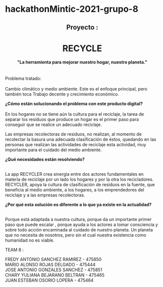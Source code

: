 # hackathonMintic-2021-grupo-8
<h2 align="center">Proyecto :</h2>
<h1 align="center">RECYCLE<br></h1>
<h4 align="center">"La herramienta para mejorar nuestro hogar, nuestro planeta."<br><br></h4>



<p text-align = "center">
Problema tratado:<br><br> 
Cambio climático y medio ambiente. 
Este es el enfoque principal, pero también toca Trabajo decente y crecimiento económico.
  </p>





<b>¿Cómo están solucionando el problema con este producto digital?</b><br><br>
En los hogares no se tiene aún la cultura para el reciclaje, la tarea de separar los residuos que produce un hogar es el primer paso para conseguir que se realice un adecuado  reciclaje.

Las empresas recolectoras de residuos, no realizan,  al momento de recolectar la basura una adecuada clasificación de éstos, quedando en las  personas que realizan las actividades de reciclaje esta actividad,  muy  importante para el cuidado del medio ambiente.

<b>¿Qué necesidades están resolviendo?</b><br><br>

La app RECYCLER crea sinergía entre dos actores fundamentales en materia de reciclaje por un lado los hogares y por la otra los recicladores. RECYCLER, apoya la cultura de clasificación de residuos en la fuente, que beneficia al medio ambiente, a los hogares, a los emprendedores del reciclaje y a las empresas recolectoras.

<b>¿Por qué esta solución es diferente a lo que ya existe en la actualidad?</b><br><br>

Porque está adaptada a nuestra cultura, porque da un importante primer paso  que puede escalar , porque ayuda a los actores a tomar consciencia y sobre todo acción encaminada al cuidado de nuestro planeta. Un planeta que no necesita de nosotros, pero sin el cual nuestra existencia como humanidad no es viable.





TEAM 8 :

FREDY ANTONIO SANCHEZ RAMIREZ - 475850<br>
MARIO ALONSO ROJAS DELGADO - 475444<br>
JOSE ANTONIO GONZALES SANCHEZ - 475851<br>
CHARY YULIANA BEJARANO BELTRAN - 475465<br>
JUAN ESTEBAN OSORIO LOPERA - 475464<br>



